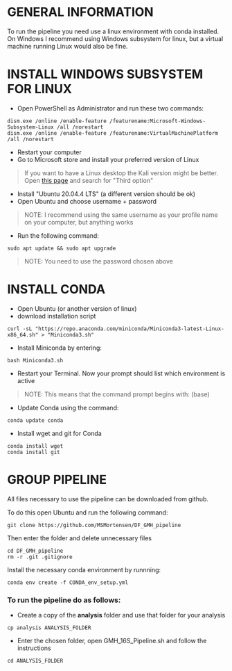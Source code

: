 # GENERAL INFORMATION

To run the pipeline you need use a linux environment with conda installed.
On Windows I recommend using Windows subsystem for linux, but a virtual
machine running Linux would also be fine.

# INSTALL WINDOWS SUBSYSTEM FOR LINUX

- Open PowerShell as Administrator and run these two commands:

```
dism.exe /online /enable-feature /featurename:Microsoft-Windows-Subsystem-Linux /all /norestart
dism.exe /online /enable-feature /featurename:VirtualMachinePlatform /all /norestart
```

- Restart your computer
- Go to Microsoft store and install your preferred version of Linux
> If you want to have a Linux desktop the Kali version might be better. Open [this page](https://techcommunity.microsoft.com/t5/windows-dev-appconsult/running-wsl-gui-apps-on-windows-10/ba-p/1493242) and search for "Third option"
- Install "Ubuntu 20.04.4 LTS" (a different version should be ok)
- Open Ubuntu and choose username + password

> NOTE: I recommend using the same username as your profile name on your computer, but anything works

- Run the following command:

```
sudo apt update && sudo apt upgrade
```

> NOTE: You need to use the password chosen above

# INSTALL CONDA

- Open Ubuntu (or another version of linux)
- download installation script

```
curl -sL "https://repo.anaconda.com/miniconda/Miniconda3-latest-Linux-x86_64.sh" > "Miniconda3.sh"
```

- Install Miniconda by entering:

```
bash Miniconda3.sh
```

- Restart your Terminal. Now your prompt should list which environment is active

> NOTE: This means that the command prompt begins with: (base)

- Update Conda using the command:

```
conda update conda
```

- Install wget and git for Conda

```
conda install wget
conda install git
```

# GROUP PIPELINE

All files necessary to use the pipeline can be downloaded from github.

To do this open Ubuntu and run the following command:

```
git clone https://github.com/MSMortensen/DF_GMH_pipeline
```

Then enter the folder and delete unnecessary files

```
cd DF_GMH_pipeline
rm -r .git .gitignore
```

Install the necessary conda environment by runnning:

```
conda env create -f CONDA_env_setup.yml
```

### To run the pipeline do as follows:

- Create a copy of the **analysis** folder and use that folder for your analysis
```
cp analysis ANALYSIS_FOLDER
```

- Enter the chosen folder, open GMH_16S_Pipeline.sh and follow the instructions
```
cd ANALYSIS_FOLDER
```
